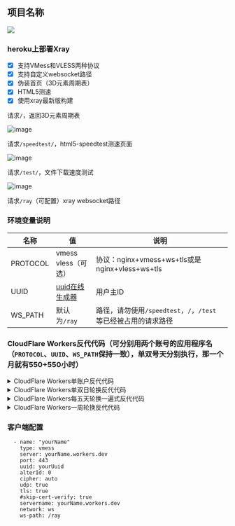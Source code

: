 ## 项目名称
[![](https://www.herokucdn.com/deploy/button.png)](https://heroku.com/deploy?template=https://github.com/kjhg0/inediso.git)

### heroku上部署Xray
- [x] 支持VMess和VLESS两种协议
- [x] 支持自定义websocket路径
- [x] 伪装首页（3D元素周期表）
- [x] HTML5测速
- [x] 使用xray最新版构建

请求`/`，返回3D元素周期表

![image](https://github.com/worldcom47/inediso/blob/master/doc/1.png)

请求`/speedtest/`，html5-speedtest测速页面

![image](https://github.com/worldcom47/inediso/blob/master/doc/2.png)

请求`/test/`，文件下载速度测试

![image](https://github.com/worldcom47/inediso/blob/master/doc/3.png)

请求`/ray`（可配置）xray websocket路径


### 环境变量说明

|  名称 | 值  | 说明  |
| ------------ | ------------ | ------------ |
|  PROTOCOL |  vmess<br>vless（可选） |  协议：nginx+vmess+ws+tls或是nginx+vless+ws+tls |
|  UUID |  [uuid在线生成器](https://www.uuidgenerator.net "uuid在线生成器") | 用户主ID  |
|  WS_PATH | 默认为`/ray` |  路径，请勿使用`/speedtest`，`/`，`/test` 等已经被占用的请求路径 |

### CloudFlare Workers反代代码（可分别用两个账号的应用程序名（`PROTOCOL`、`UUID`、`WS_PATH`保持一致），单双号天分别执行，那一个月就有550+550小时）
<details>
<summary>CloudFlare Workers单账户反代代码</summary>

```js
addEventListener(
    "fetch",event => {
        let url=new URL(event.request.url);
        url.hostname="appname.herokuapp.com";
        let request=new Request(url,event.request);
        event. respondWith(
            fetch(request)
        )
    }
)
```
</details>

<details>
<summary>CloudFlare Workers单双日轮换反代代码</summary>

```js
const SingleDay = 'app0.herokuapp.com'
const DoubleDay = 'app1.herokuapp.com'
addEventListener(
    "fetch",event => {
    
        let nd = new Date();
        if (nd.getDate()%2) {
            host = SingleDay
        } else {
            host = DoubleDay
        }
        
        let url=new URL(event.request.url);
        url.hostname=host;
        let request=new Request(url,event.request);
        event. respondWith(
            fetch(request)
        )
    }
)
```
</details>

<details>
<summary>CloudFlare Workers每五天轮换一遍式反代代码</summary>

```js
const Day0 = 'app0.herokuapp.com'
const Day1 = 'app1.herokuapp.com'
const Day2 = 'app2.herokuapp.com'
const Day3 = 'app3.herokuapp.com'
const Day4 = 'app4.herokuapp.com'
addEventListener(
    "fetch",event => {
    
        let nd = new Date();
        let day = nd.getDate() % 5;
        if (day === 0) {
            host = Day0
        } else if (day === 1) {
            host = Day1
        } else if (day === 2) {
            host = Day2
        } else if (day === 3){
            host = Day3
        } else if (day === 4){
            host = Day4
        } else {
            host = Day1
        }
        
        let url=new URL(event.request.url);
        url.hostname=host;
        let request=new Request(url,event.request);
        event. respondWith(
            fetch(request)
        )
    }
)
```
</details>

<details>
<summary>CloudFlare Workers一周轮换反代代码</summary>

```js
const Day0 = 'app0.herokuapp.com'
const Day1 = 'app1.herokuapp.com'
const Day2 = 'app2.herokuapp.com'
const Day3 = 'app3.herokuapp.com'
const Day4 = 'app4.herokuapp.com'
const Day5 = 'app5.herokuapp.com'
const Day6 = 'app6.herokuapp.com'
addEventListener(
    "fetch",event => {
    
        let nd = new Date();
        let day = nd.getDay();
        if (day === 0) {
            host = Day0
        } else if (day === 1) {
            host = Day1
        } else if (day === 2) {
            host = Day2
        } else if (day === 3){
            host = Day3
        } else if (day === 4) {
            host = Day4
        } else if (day === 5) {
            host = Day5
        } else if (day === 6) {
            host = Day6
        } else {
            host = Day1
        }
        
        let url=new URL(event.request.url);
        url.hostname=host;
        let request=new Request(url,event.request);
        event. respondWith(
            fetch(request)
        )
    }
)
```
</details>

### 客户端配置

```
  - name: "yourName"
    type: vmess
    server: yourName.workers.dev
    port: 443
    uuid: yourUuid
    alterId: 0
    cipher: auto
    udp: true
    tls: true
    #skip-cert-verify: true
    servername: yourName.workers.dev
    network: ws
    ws-path: /ray
```
